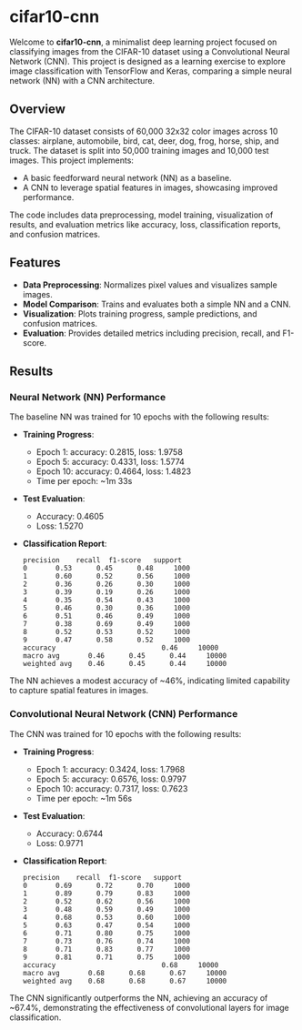 # cifar10-cnn

Welcome to **cifar10-cnn**, a minimalist deep learning project focused on classifying images from the CIFAR-10 dataset using a Convolutional Neural Network (CNN). This project is designed as a learning exercise to explore image classification with TensorFlow and Keras, comparing a simple neural network (NN) with a CNN architecture.

## Overview

The CIFAR-10 dataset consists of 60,000 32x32 color images across 10 classes: airplane, automobile, bird, cat, deer, dog, frog, horse, ship, and truck. The dataset is split into 50,000 training images and 10,000 test images. This project implements:
- A basic feedforward neural network (NN) as a baseline.
- A CNN to leverage spatial features in images, showcasing improved performance.

The code includes data preprocessing, model training, visualization of results, and evaluation metrics like accuracy, loss, classification reports, and confusion matrices.

## Features
- **Data Preprocessing**: Normalizes pixel values and visualizes sample images.
- **Model Comparison**: Trains and evaluates both a simple NN and a CNN.
- **Visualization**: Plots training progress, sample predictions, and confusion matrices.
- **Evaluation**: Provides detailed metrics including precision, recall, and F1-score.

## Results

### Neural Network (NN) Performance
The baseline NN was trained for 10 epochs with the following results:

- **Training Progress**:
  - Epoch 1: accuracy: 0.2815, loss: 1.9758
  - Epoch 5: accuracy: 0.4331, loss: 1.5774
  - Epoch 10: accuracy: 0.4664, loss: 1.4823
  - Time per epoch: ~1m 33s

- **Test Evaluation**:
  - Accuracy: 0.4605
  - Loss: 1.5270

- **Classification Report**:
  ```
  precision    recall  f1-score   support
  0       0.53      0.45      0.48     1000
  1       0.60      0.52      0.56     1000
  2       0.36      0.26      0.30     1000
  3       0.39      0.19      0.26     1000
  4       0.35      0.54      0.43     1000
  5       0.46      0.30      0.36     1000
  6       0.51      0.46      0.49     1000
  7       0.38      0.69      0.49     1000
  8       0.52      0.53      0.52     1000
  9       0.47      0.58      0.52     1000
  accuracy                          0.46     10000
  macro avg       0.46      0.45      0.44     10000
  weighted avg    0.46      0.45      0.44     10000
  ```

The NN achieves a modest accuracy of ~46%, indicating limited capability to capture spatial features in images.

### Convolutional Neural Network (CNN) Performance
The CNN was trained for 10 epochs with the following results:

- **Training Progress**:
  - Epoch 1: accuracy: 0.3424, loss: 1.7968
  - Epoch 5: accuracy: 0.6576, loss: 0.9797
  - Epoch 10: accuracy: 0.7317, loss: 0.7623
  - Time per epoch: ~1m 56s

- **Test Evaluation**:
  - Accuracy: 0.6744
  - Loss: 0.9771

- **Classification Report**:
  ```
  precision    recall  f1-score   support
  0       0.69      0.72      0.70     1000
  1       0.89      0.79      0.83     1000
  2       0.52      0.62      0.56     1000
  3       0.48      0.59      0.49     1000
  4       0.68      0.53      0.60     1000
  5       0.63      0.47      0.54     1000
  6       0.71      0.80      0.75     1000
  7       0.73      0.76      0.74     1000
  8       0.71      0.83      0.77     1000
  9       0.81      0.71      0.75     1000
  accuracy                          0.68     10000
  macro avg       0.68      0.68      0.67     10000
  weighted avg    0.68      0.68      0.67     10000
  ```

The CNN significantly outperforms the NN, achieving an accuracy of ~67.4%, demonstrating the effectiveness of convolutional layers for image classification.
